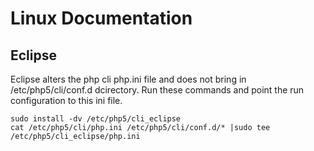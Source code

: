# Linux Documentation

## Eclipse

Eclipse alters the php cli php.ini file and does not bring in /etc/php5/cli/conf.d dcirectory.  Run these commands and point the run configuration to this ini file.
```
sudo install -dv /etc/php5/cli_eclipse
cat /etc/php5/cli/php.ini /etc/php5/cli/conf.d/* |sudo tee /etc/php5/cli_eclipse/php.ini
```
